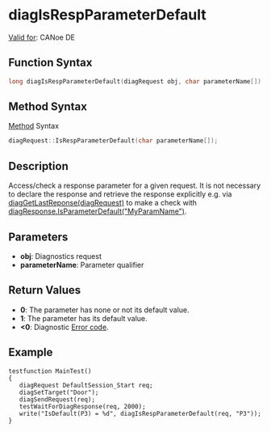 # diagIsRespParameterDefault

[Valid for](../../../Shared/FeatureAvailability.md): CANoe DE

## Function Syntax

```c
long diagIsRespParameterDefault(diagRequest obj, char parameterName[]);
```

## Method Syntax

[Method](../../../Shared/CAPL/General/ClassesAndObjects.md) Syntax

```c
diagRequest::IsRespParameterDefault(char parameterName[]);
```

## Description

Access/check a response parameter for a given request. It is not necessary to declare the response and retrieve the response explicitly e.g. via [diagGetLastReponse(diagRequest)](CAPLfunctionDiagGetLastResponse.md) to make a check with [diagResponse.IsParameterDefault("MyParamName")](CAPLfunctionDiagIsParameterDefault.md).

## Parameters

- **obj**: Diagnostics request
- **parameterName**: Parameter qualifier

## Return Values

- **0**: The parameter has none or not its default value.
- **1**: The parameter has its default value.
- **<0**: Diagnostic [Error code](../CAPLfunctionsDiagnosticsErrorCode.md).

## Example

```plaintext
testfunction MainTest()
{
   diagRequest DefaultSession_Start req;
   diagSetTarget("Door");
   diagSendRequest(req);
   testWaitForDiagResponse(req, 2000);
   write("IsDefault(P3) = %d", diagIsRespParameterDefault(req, "P3"));
}
```

